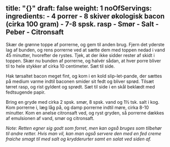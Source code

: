 title: "{}"
draft: false
weight: 1
noOfServings: 
ingredients:
	- 4 porrer
	- 8 skiver økologisk bacon (cirka 100 gram)
	- 7-8 spsk. rasp
	- Smør
	- Salt
	- Peber
	- Citronsaft
---

Skær de grønne toppe af porrerne, og gem til anden brug. Fjern det
yderste lag af bunden, og rens porrerne ved at sætte dem med toppen
nedad i vand 45 minutter, hvorefter de rystes. Tjek, at der ikke sidder
rester af skidt i toppen. Skær nu bunden af porrerne, og halvér sådan,
at hver porre bliver til to hele stykker af cirka 10 centimeter. Sæt til
side.

Hak tørsaltet bacon meget fint, og kom i en kold slip-let-pande, der
sættes på medium varme indtil baconen smider sit fedt og bliver sprød.
Tilsæt tørret rasp, og rist gyldent og sprødt. Sæt til side i en skål
beklædt med fedtsugende papir.

Bring en gryde med cirka 2 spsk. smør, 8 spsk. vand og 1½ tsk. salt i
kog. Kom porrerne i, læg låg på, og damp porrerne indtil møre, cirka
8-10 minutter. Kom en anelse citronsaft ved, og ryst gryden, så porrerne
dækkes af emulsionen af vand, smør og citronsaft.

*Note: Retten egner sig godt som forret, men kan også bruges som
tilbehør til andre retter. Hvis man vil, kan man også servere den med en
fed creme fraiche smagt til med salt og krydderurter samt en salat ved
siden af.*

